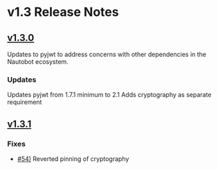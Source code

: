 # v1.3 Release Notes

## [v1.3.0](https://github.com/nautobot/nautobot-plugin-chatops/releases/tag/v1.3.0)

Updates to pyjwt to address concerns with other dependencies in the Nautobot ecosystem.

### Updates

Updates pyjwt from 1.7.1 minimum to 2.1
Adds cryptography as separate requirement

## [v1.3.1](https://github.com/nautobot/nautobot-plugin-chatops/releases/tag/v1.3.1)

### Fixes

- [#54)](https://github.com/nautobot/nautobot-plugin-chatops/pull/54) Reverted pinning of cryptography
